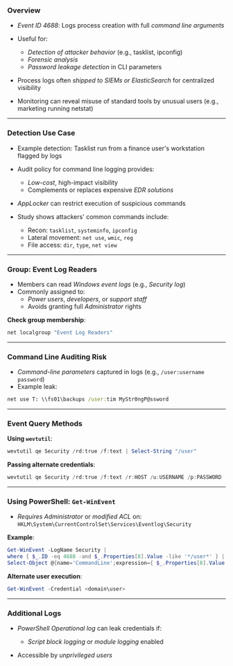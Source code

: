 ### **Overview**

- _Event ID 4688_: Logs process creation with full _command line arguments_
- Useful for:
    - _Detection of attacker behavior_ (e.g., tasklist, ipconfig)
    - _Forensic analysis_
    - _Password leakage detection_ in CLI parameters

- Process logs often _shipped to SIEMs or ElasticSearch_ for centralized visibility
- Monitoring can reveal misuse of standard tools by unusual users (e.g., marketing running netstat)

---

### **Detection Use Case**

- Example detection: Tasklist run from a finance user's workstation flagged by logs
- Audit policy for command line logging provides:
    - _Low-cost_, high-impact visibility
    - Complements or replaces expensive _EDR solutions_

- _AppLocker_ can restrict execution of suspicious commands
- Study shows attackers' common commands include:
    - Recon: `tasklist`, `systeminfo`, `ipconfig`
    - Lateral movement: `net use`, `wmic`, `reg`
    - File access: `dir`, `type`, `net view`

---

### **Group: Event Log Readers**

- Members can read _Windows event logs_ (e.g., _Security log_)
- Commonly assigned to:
    - _Power users_, _developers_, or _support staff_
    - Avoids granting full _Administrator_ rights

**Check group membership**:
```cmd
net localgroup "Event Log Readers"
```


---

### **Command Line Auditing Risk**

- _Command-line parameters_ captured in logs (e.g., `/user:username password`)
- Example leak:
```cmd
net use T: \\fs01\backups /user:tim MyStr0ngP@ssword
```

---

### **Event Query Methods**

**Using `wevtutil`**:
```powershell
wevtutil qe Security /rd:true /f:text | Select-String "/user"
```

**Passing alternate credentials**:
```powershell
wevtutil qe Security /rd:true /f:text /r:HOST /u:USERNAME /p:PASSWORD | findstr "/user"
```

---

### **Using PowerShell: `Get-WinEvent`**

- _Requires Administrator_ or _modified ACL_ on: `HKLM\System\CurrentControlSet\Services\Eventlog\Security`

**Example**:
```powershell
Get-WinEvent -LogName Security | 
where { $_.ID -eq 4688 -and $_.Properties[8].Value -like '*/user*' } | 
Select-Object @{name='CommandLine';expression={ $_.Properties[8].Value }}
```

**Alternate user execution**:
```powershell
Get-WinEvent -Credential <domain\user>
```

---

### **Additional Logs**

- _PowerShell Operational log_ can leak credentials if:
    - _Script block logging_ or _module logging_ enabled

- Accessible by _unprivileged users_
